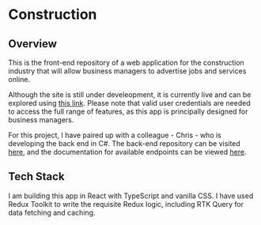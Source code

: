 # Construction

## Overview

This is the front-end repository of a web application for the construction industry that will allow business managers to advertise jobs and services online.

Although the site is still under develeopment, it is currently live and can be explored using [this link](http://4.234.160.181:9090/). Please note that valid user credentials are needed to access the full range of features, as this app is principally designed for business managers.

For this project, I have paired up with a colleague - Chris - who is developing the back end in C#. The back-end repository can be visited [here](https://github.com/ChrisRistoff/Construction-Backend), and the documentation for available endpoints can be viewed [here](http://4.234.160.181:8080/swagger/index.html).

## Tech Stack

I am building this app in React with TypeScript and vanilla CSS. I have used Redux Toolkit to write the requisite Redux logic, including RTK Query for data fetching and caching.